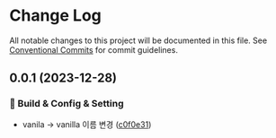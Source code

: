 # Change Log

All notable changes to this project will be documented in this file.
See [Conventional Commits](https://conventionalcommits.org) for commit guidelines.

## 0.0.1 (2023-12-28)


### 👷 Build & Config & Setting

* vanila -> vanilla 이름 변경 ([c0f0e31](https://github.com-raoun4136/Raoun4136/raoun/commit/c0f0e3105e59a8b74081a282ae263ca453a394f4))
